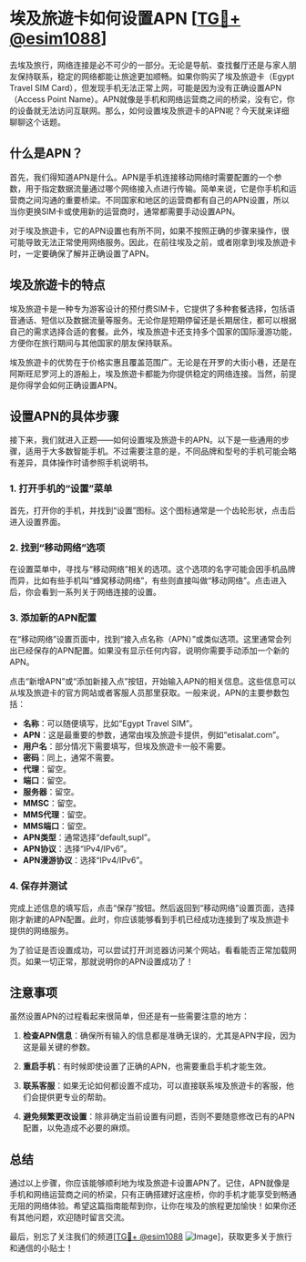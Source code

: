 # 埃及旅遊卡如何设置APN [[TG💪+ @esim1088](https://t.me/s/esim1088)]

去埃及旅行，网络连接是必不可少的一部分。无论是导航、查找餐厅还是与家人朋友保持联系，稳定的网络都能让旅途更加顺畅。如果你购买了埃及旅遊卡（Egypt Travel SIM Card），但发现手机无法正常上网，可能是因为没有正确设置APN（Access Point Name）。APN就像是手机和网络运营商之间的桥梁，没有它，你的设备就无法访问互联网。那么，如何设置埃及旅遊卡的APN呢？今天就来详细聊聊这个话题。

## 什么是APN？

首先，我们得知道APN是什么。APN是手机连接移动网络时需要配置的一个参数，用于指定数据流量通过哪个网络接入点进行传输。简单来说，它是你手机和运营商之间沟通的重要桥梁。不同国家和地区的运营商都有自己的APN设置，所以当你更换SIM卡或使用新的运营商时，通常都需要手动设置APN。

对于埃及旅遊卡，它的APN设置也有所不同，如果不按照正确的步骤来操作，很可能导致无法正常使用网络服务。因此，在前往埃及之前，或者刚拿到埃及旅遊卡时，一定要确保了解并正确设置了APN。

## 埃及旅遊卡的特点

埃及旅遊卡是一种专为游客设计的预付费SIM卡，它提供了多种套餐选择，包括语音通话、短信以及数据流量等服务。无论你是短期停留还是长期居住，都可以根据自己的需求选择合适的套餐。此外，埃及旅遊卡还支持多个国家的国际漫游功能，方便你在旅行期间与其他国家的朋友保持联系。

埃及旅遊卡的优势在于价格实惠且覆盖范围广。无论是在开罗的大街小巷，还是在阿斯旺尼罗河上的游船上，埃及旅遊卡都能为你提供稳定的网络连接。当然，前提是你得学会如何正确设置APN。

## 设置APN的具体步骤

接下来，我们就进入正题——如何设置埃及旅遊卡的APN。以下是一些通用的步骤，适用于大多数智能手机。不过需要注意的是，不同品牌和型号的手机可能会略有差异，具体操作时请参照手机说明书。

### 1. 打开手机的“设置”菜单

首先，打开你的手机，并找到“设置”图标。这个图标通常是一个齿轮形状，点击后进入设置界面。

### 2. 找到“移动网络”选项

在设置菜单中，寻找与“移动网络”相关的选项。这个选项的名字可能会因手机品牌而异，比如有些手机叫“蜂窝移动网络”，有些则直接叫做“移动网络”。点击进入后，你会看到一系列关于网络连接的设置。

### 3. 添加新的APN配置

在“移动网络”设置页面中，找到“接入点名称（APN）”或类似选项。这里通常会列出已经保存的APN配置。如果没有显示任何内容，说明你需要手动添加一个新的APN。

点击“新增APN”或“添加新接入点”按钮，开始输入APN的相关信息。这些信息可以从埃及旅遊卡的官方网站或者客服人员那里获取。一般来说，APN的主要参数包括：

- **名称**：可以随便填写，比如“Egypt Travel SIM”。
- **APN**：这是最重要的参数，通常由埃及旅遊卡提供，例如“etisalat.com”。
- **用户名**：部分情况下需要填写，但埃及旅遊卡一般不需要。
- **密码**：同上，通常不需要。
- **代理**：留空。
- **端口**：留空。
- **服务器**：留空。
- **MMSC**：留空。
- **MMS代理**：留空。
- **MMS端口**：留空。
- **APN类型**：通常选择“default,supl”。
- **APN协议**：选择“IPv4/IPv6”。
- **APN漫游协议**：选择“IPv4/IPv6”。

### 4. 保存并测试

完成上述信息的填写后，点击“保存”按钮。然后返回到“移动网络”设置页面，选择刚才新建的APN配置。此时，你应该能够看到手机已经成功连接到了埃及旅遊卡提供的网络服务。

为了验证是否设置成功，可以尝试打开浏览器访问某个网站，看看能否正常加载网页。如果一切正常，那就说明你的APN设置成功了！

## 注意事项

虽然设置APN的过程看起来很简单，但还是有一些需要注意的地方：

1. **检查APN信息**：确保所有输入的信息都是准确无误的，尤其是APN字段，因为这是最关键的参数。
   
2. **重启手机**：有时候即使设置了正确的APN，也需要重启手机才能生效。

3. **联系客服**：如果无论如何都设置不成功，可以直接联系埃及旅遊卡的客服，他们会提供更专业的帮助。

4. **避免频繁更改设置**：除非确定当前设置有问题，否则不要随意修改已有的APN配置，以免造成不必要的麻烦。

## 总结

通过以上步骤，你应该能够顺利地为埃及旅遊卡设置APN了。记住，APN就像是手机和网络运营商之间的桥梁，只有正确搭建好这座桥，你的手机才能享受到畅通无阻的网络体验。希望这篇指南能帮到你，让你在埃及的旅程更加愉快！如果你还有其他问题，欢迎随时留言交流。

最后，别忘了关注我们的频道[[TG💪+ @esim1088](https://t.me/s/esim1088) ![Image](https://i.postimg.cc/4NQfJmqS/Snipaste-2025-05-13-00-14-12.png)]，获取更多关于旅行和通信的小贴士！